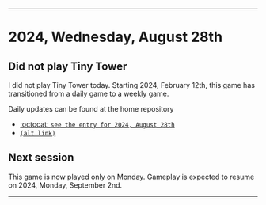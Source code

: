 
***

# 2024, Wednesday, August 28th

## Did not play Tiny Tower

<!-- TODO: For each weekly entry, make sure the date is correct. The day of the week should be modified in 4 places !-->

I did not play Tiny Tower today. Starting 2024, February 12th, this game has transitioned from a daily game to a weekly game.

Daily updates can be found at the home repository

- [:octocat: `see the entry for 2024, August 28th`](https://github.com/seanpm2001/SeansLifeArchive_Images_TinyTower/tree/master/tiny%20tower/2024/08_August/28/) 
- [`(alt link)`](/tiny%20tower/2024/08_August/28/)

## Next session

This game is now played only on Monday. Gameplay is expected to resume on 2024, Monday, September 2nd.

***
